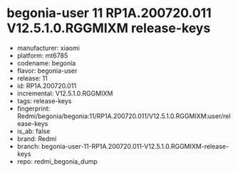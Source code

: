# begonia-user 11 RP1A.200720.011 V12.5.1.0.RGGMIXM release-keys
- manufacturer: xiaomi
- platform: mt6785
- codename: begonia
- flavor: begonia-user
- release: 11
- id: RP1A.200720.011
- incremental: V12.5.1.0.RGGMIXM
- tags: release-keys
- fingerprint: Redmi/begonia/begonia:11/RP1A.200720.011/V12.5.1.0.RGGMIXM:user/release-keys
- is_ab: false
- brand: Redmi
- branch: begonia-user-11-RP1A.200720.011-V12.5.1.0.RGGMIXM-release-keys
- repo: redmi_begonia_dump

